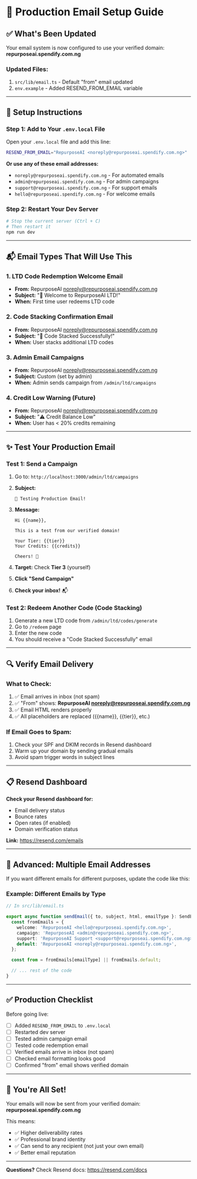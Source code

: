 # 📧 Production Email Setup Guide

## ✅ What's Been Updated

Your email system is now configured to use your verified domain: **repurposeai.spendify.com.ng**

### Updated Files:
1. `src/lib/email.ts` - Default "from" email updated
2. `env.example` - Added RESEND_FROM_EMAIL variable

---

## 🔧 Setup Instructions

### Step 1: Add to Your `.env.local` File

Open your `.env.local` file and add this line:

```bash
RESEND_FROM_EMAIL="RepurposeAI <noreply@repurposeai.spendify.com.ng>"
```

**Or use any of these email addresses:**
- `noreply@repurposeai.spendify.com.ng` - For automated emails
- `admin@repurposeai.spendify.com.ng` - For admin campaigns
- `support@repurposeai.spendify.com.ng` - For support emails
- `hello@repurposeai.spendify.com.ng` - For welcome emails

### Step 2: Restart Your Dev Server

```bash
# Stop the current server (Ctrl + C)
# Then restart it
npm run dev
```

---

## 📬 Email Types That Will Use This

### 1. **LTD Code Redemption Welcome Email**
- **From:** RepurposeAI <noreply@repurposeai.spendify.com.ng>
- **Subject:** "🎉 Welcome to RepurposeAI LTD!"
- **When:** First time user redeems LTD code

### 2. **Code Stacking Confirmation Email**
- **From:** RepurposeAI <noreply@repurposeai.spendify.com.ng>
- **Subject:** "🎊 Code Stacked Successfully!"
- **When:** User stacks additional LTD codes

### 3. **Admin Email Campaigns**
- **From:** RepurposeAI <noreply@repurposeai.spendify.com.ng>
- **Subject:** Custom (set by admin)
- **When:** Admin sends campaign from `/admin/ltd/campaigns`

### 4. **Credit Low Warning (Future)**
- **From:** RepurposeAI <noreply@repurposeai.spendify.com.ng>
- **Subject:** "⚠️ Credit Balance Low"
- **When:** User has < 20% credits remaining

---

## ✨ Test Your Production Email

### Test 1: Send a Campaign

1. Go to: `http://localhost:3000/admin/ltd/campaigns`

2. **Subject:**
   ```
   🎉 Testing Production Email!
   ```

3. **Message:**
   ```
   Hi {{name}},

   This is a test from our verified domain!

   Your Tier: {{tier}}
   Your Credits: {{credits}}

   Cheers! 🚀
   ```

4. **Target:** Check **Tier 3** (yourself)

5. **Click "Send Campaign"**

6. **Check your inbox!** 📬

### Test 2: Redeem Another Code (Code Stacking)

1. Generate a new LTD code from `/admin/ltd/codes/generate`
2. Go to `/redeem` page
3. Enter the new code
4. You should receive a "Code Stacked Successfully" email

---

## 🔍 Verify Email Delivery

### What to Check:
1. ✅ Email arrives in inbox (not spam)
2. ✅ "From" shows: **RepurposeAI <noreply@repurposeai.spendify.com.ng>**
3. ✅ Email HTML renders properly
4. ✅ All placeholders are replaced ({{name}}, {{tier}}, etc.)

### If Email Goes to Spam:
1. Check your SPF and DKIM records in Resend dashboard
2. Warm up your domain by sending gradual emails
3. Avoid spam trigger words in subject lines

---

## 📋 Resend Dashboard

**Check your Resend dashboard for:**
- Email delivery status
- Bounce rates
- Open rates (if enabled)
- Domain verification status

**Link:** https://resend.com/emails

---

## 🎯 Advanced: Multiple Email Addresses

If you want different emails for different purposes, update the code like this:

### Example: Different Emails by Type

```typescript
// In src/lib/email.ts

export async function sendEmail({ to, subject, html, emailType }: SendEmailParams) {
  const fromEmails = {
    welcome: 'RepurposeAI <hello@repurposeai.spendify.com.ng>',
    campaign: 'RepurposeAI <admin@repurposeai.spendify.com.ng>',
    support: 'RepurposeAI Support <support@repurposeai.spendify.com.ng>',
    default: 'RepurposeAI <noreply@repurposeai.spendify.com.ng>',
  };

  const from = fromEmails[emailType] || fromEmails.default;

  // ... rest of the code
}
```

---

## ✅ Production Checklist

Before going live:

- [ ] Added `RESEND_FROM_EMAIL` to `.env.local`
- [ ] Restarted dev server
- [ ] Tested admin campaign email
- [ ] Tested code redemption email
- [ ] Verified emails arrive in inbox (not spam)
- [ ] Checked email formatting looks good
- [ ] Confirmed "from" email shows verified domain

---

## 🚀 You're All Set!

Your emails will now be sent from your verified domain: **repurposeai.spendify.com.ng**

This means:
- ✅ Higher deliverability rates
- ✅ Professional brand identity
- ✅ Can send to any recipient (not just your own email)
- ✅ Better email reputation

---

**Questions?** Check Resend docs: https://resend.com/docs



